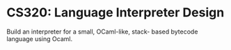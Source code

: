 # CS320: Language Interpreter Design
Build an interpreter for a small, OCaml-like, stack-  based bytecode language using Ocaml. 
